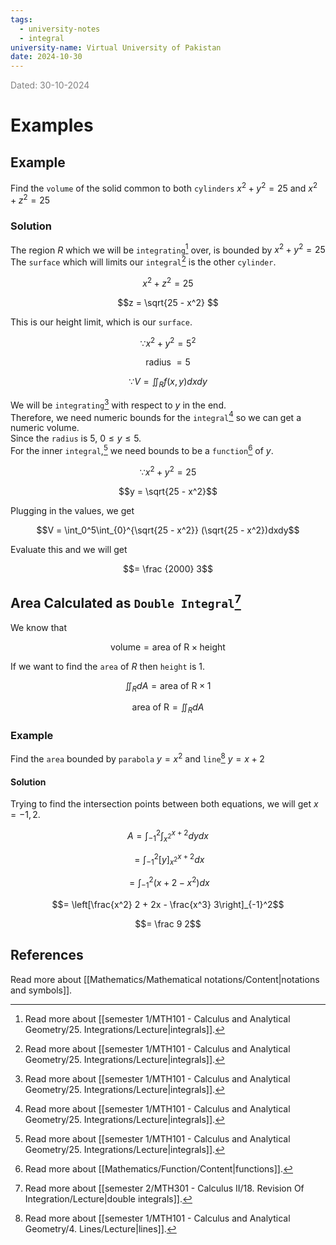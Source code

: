 ```yaml
---
tags:
  - university-notes
  - integral
university-name: Virtual University of Pakistan
date: 2024-10-30
---
```


<span style="color: gray;">Dated: 30-10-2024</span>

# Examples

## Example

Find the `volume` of the solid common to both `cylinders` $x^2 + y^2 = 25$ and $x^2 + z^2 = 25$

### Solution

The region $R$ which we will be `integrating`[^1] over, is bounded by $x^2 + y^2 = 25$  
The `surface` which will limits our `integral`[^1] is the other `cylinder`.  

$$x^2 + z^2 = 25$$

$$z = \sqrt{25 - x^2} $$

This is our height limit, which is our `surface`.  

$$\because x^2 + y^2 = 5^2$$

$$\text{radius } = 5$$

$$\because V = \iint_R f(x, y) dxdy$$

We will be `integrating`[^1] with respect to $y$ in the end.  
Therefore, we need numeric bounds for the `integral`[^1] so we can get a numeric volume.  
Since the `radius` is $5$, $0 \le y \le 5$.  
For the inner `integral`,[^1] we need bounds to be a `function`[^2] of $y$.  

$$\because x^2 +y^2 = 25$$

$$y = \sqrt{25 - x^2}$$

Plugging in the values, we get  

$$V = \int_0^5\int_{0}^{\sqrt{25 - x^2}} (\sqrt{25 - x^2})dxdy$$

Evaluate this and we will get  

$$= \frac {2000} 3$$

## Area Calculated as `Double Integral`[^3]

We know that  

$$\text{volume} = \text{area of R} \times \text{height}$$

If we want to find the `area` of $R$ then `height` is $1$.  

$$\iint_R dA = \text{area of R} \times 1$$

$$\text{area of R} = \iint_R dA$$

### Example

Find the `area` bounded by `parabola` $y = x^2$ and `line`[^4] $y = x + 2$

#### Solution

Trying to find the intersection points between both equations, we will get $x = -1, 2$.  

$$A = \int_{-1} ^ 2 \int_{x^2}^{x + 2} dy dx$$

$$= \int_{-1}^2 \left[y\right]_{x^2}^{x + 2} dx$$

$$=\int_{-1}^2 (x + 2 - x^2)dx$$

$$= \left[\frac{x^2} 2 + 2x - \frac{x^3} 3\right]_{-1}^2$$

$$= \frac 9 2$$

## References

Read more about [[Mathematics/Mathematical notations/Content|notations and symbols]].

[^1]: Read more about [[semester 1/MTH101 - Calculus and Analytical Geometry/25. Integrations/Lecture|integrals]].
[^2]: Read more about [[Mathematics/Function/Content|functions]].
[^3]: Read more about [[semester 2/MTH301 - Calculus II/18. Revision Of Integration/Lecture|double integrals]].
[^4]: Read more about [[semester 1/MTH101 - Calculus and Analytical Geometry/4. Lines/Lecture|lines]].